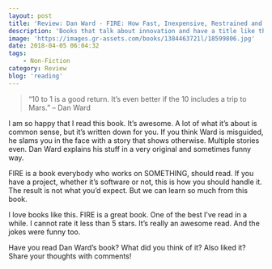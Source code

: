 ```yaml
---
layout: post
title: 'Review: Dan Ward - FIRE: How Fast, Inexpensive, Restrained and Elegant Methods Ignite Innovation'
description: 'Books that talk about innovation and have a title like this one, spark my interest. Also, it&#8217;s written by a guy who used to be a magician. Definitely. Worth. Reading. Here&#8217;s my review of <em>F.I.R.E.: How Fast, Inexpensive, Restrained and Elegant Methods Ignite Innovation</em>.'
image: 'https://images.gr-assets.com/books/1384463721l/18599806.jpg'
date: 2018-04-05 06:04:32
tags:
    - Non-Fiction
category: Review
blog: 'reading'
---
```

> &#8220;10 to 1 is a good return. It&#8217;s even better if the 10 includes a trip to Mars.&#8221; &#8211; Dan Ward

I am so happy that I read this book. It&#8217;s awesome. A lot of what it&#8217;s about is common sense, but it&#8217;s written down for you. If you think Ward is misguided, he slams you in the face with a story that shows otherwise. Multiple stories even. Dan Ward explains his stuff in a very original and sometimes funny way.

FIRE is a book everybody who works on SOMETHING, should read. If you have a project, whether it&#8217;s software or not, this is how you should handle it. The result is not what you&#8217;d expect. But we can learn so much from this book.

I love books like this. FIRE is a great book. One of the best I&#8217;ve read in a while. I cannot rate it less than 5 stars. It&#8217;s really an awesome read. And the jokes were funny too.

Have you read Dan Ward&#8217;s book? What did you think of it? Also liked it? Share your thoughts with comments!